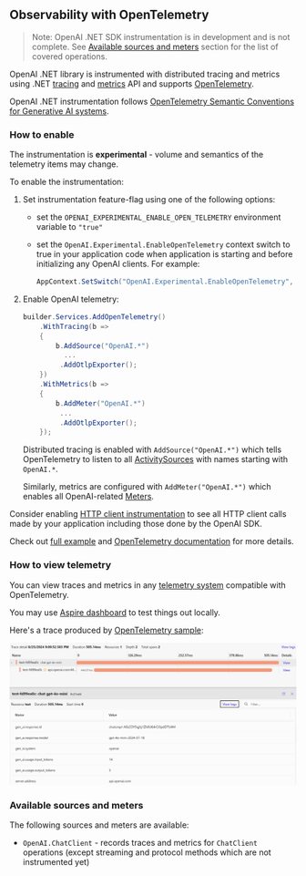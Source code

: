 ## Observability with OpenTelemetry

> Note:
> OpenAI .NET SDK instrumentation is in development and is not complete. See [Available sources and meters](#available-sources-and-meters) section for the list of covered operations.

OpenAI .NET library is instrumented with distributed tracing and metrics using .NET [tracing](https://learn.microsoft.com/dotnet/core/diagnostics/distributed-tracing)
and [metrics](https://learn.microsoft.com/dotnet/core/diagnostics/metrics-instrumentation) API and supports [OpenTelemetry](https://learn.microsoft.com/dotnet/core/diagnostics/observability-with-otel).

OpenAI .NET instrumentation follows [OpenTelemetry Semantic Conventions for Generative AI systems](https://github.com/open-telemetry/semantic-conventions/tree/main/docs/gen-ai).

### How to enable

The instrumentation is **experimental** - volume and semantics of the telemetry items may change.

To enable the instrumentation:

1. Set instrumentation feature-flag using one of the following options:

   - set the `OPENAI_EXPERIMENTAL_ENABLE_OPEN_TELEMETRY` environment variable to `"true"`
   - set the `OpenAI.Experimental.EnableOpenTelemetry` context switch to true in your application code when application
     is starting and before initializing any OpenAI clients. For example:

     ```csharp
     AppContext.SetSwitch("OpenAI.Experimental.EnableOpenTelemetry", true);
     ```

2. Enable OpenAI telemetry:

   ```csharp
   builder.Services.AddOpenTelemetry()
       .WithTracing(b =>
       {
           b.AddSource("OpenAI.*")
             ...
            .AddOtlpExporter();
       })
       .WithMetrics(b =>
       {
           b.AddMeter("OpenAI.*")
            ...
            .AddOtlpExporter();
       });
   ```

   Distributed tracing is enabled with `AddSource("OpenAI.*")` which tells OpenTelemetry to listen to all [ActivitySources](https://learn.microsoft.com/dotnet/api/system.diagnostics.activitysource) with names starting with `OpenAI.*`.

   Similarly, metrics are configured with `AddMeter("OpenAI.*")` which enables all OpenAI-related [Meters](https://learn.microsoft.com/dotnet/api/system.diagnostics.metrics.meter).

Consider enabling [HTTP client instrumentation](https://www.nuget.org/packages/OpenTelemetry.Instrumentation.Http) to see all HTTP client
calls made by your application including those done by the OpenAI SDK.

Check out [full example](../examples/OpenTelemetryExamples.cs) and [OpenTelemetry documentation](https://opentelemetry.io/docs/languages/net/getting-started/) for more details.

### How to view telemetry

You can view traces and metrics in any [telemetry system](https://opentelemetry.io/ecosystem/vendors/) compatible with OpenTelemetry.

You may use [Aspire dashboard](https://learn.microsoft.com/dotnet/aspire/fundamentals/dashboard/standalone) to test things out locally.

Here's a trace produced by [OpenTelemetry sample](../examples/OpenTelemetryExamples.cs):

![](./images/openai-tracing-with-opentelemetry.png)

### Available sources and meters

The following sources and meters are available:

- `OpenAI.ChatClient` - records traces and metrics for `ChatClient` operations (except streaming and protocol methods which are not instrumented yet)
